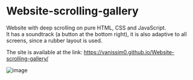 # Website-scrolling-gallery
Website with deep scrolling on pure HTML, CSS and JavaScript. </br>
It has a soundtrack (a button at the bottom right), it is also adaptive to all screens, since a rubber layout is used.

The site is available at the link: https://vanissim0.github.io/Website-scrolling-gallery/


![image](https://user-images.githubusercontent.com/75645040/228842398-8a984fd6-673b-4d77-90a6-513f0a941fdd.png)
